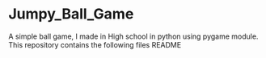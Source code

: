 # Jumpy_Ball_Game
A simple ball game, I made in High school in python using pygame module.
This repository contains the following files
README
